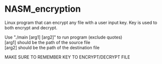 # NASM_encryption
Linux program that can encrypt any file with a user input key. Key is used to both encrypt and decrypt.

Use "./main [arg1] [arg2]" to run program (exclude quotes)  
[arg1] should be the path of the source file   
[arg2] should be the path of the destination file  

MAKE SURE TO REMEMBER KEY TO ENCRYPT/DECRYPT FILE
